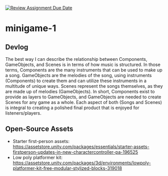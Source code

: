 [![Review Assignment Due Date](https://classroom.github.com/assets/deadline-readme-button-22041afd0340ce965d47ae6ef1cefeee28c7c493a6346c4f15d667ab976d596c.svg)](https://classroom.github.com/a/d-DorLAf)
# minigame-1
## Devlog
The best way I can describe the relationship between Components, GameObjects, and Scenes is in terms of how music is structured.
In those terms, Components are the many instruments that can be used to make up a song. GameObjects are the melodies of the song,
using instruments (Components) to create them and can utilize these instruments in a multitude of unique ways. Scenes represent 
the songs themselves, as they are made up of melodies (GameObjects). In short, Components exist to provide as layers to GameObjects, and GameObjects
are needed to create Scenes for any game as a whole. Each aspect of both (Songs and Scenes) is integral to creating a polished final product that is
enjoyed for listeners/players.

## Open-Source Assets
- Starter first-person assets: https://assetstore.unity.com/packages/essentials/starter-assets-firstperson-updates-in-new-charactercontroller-pa-196525
- Low poly platformer kit: https://assetstore.unity.com/packages/3d/environments/lowpoly-platformer-kit-free-modular-stylized-blocks-319018 
